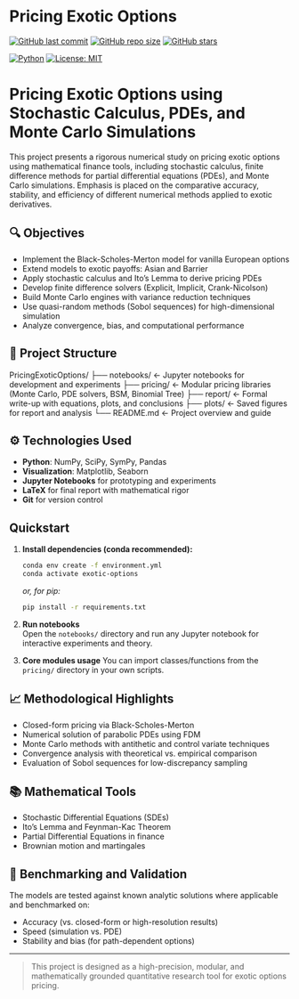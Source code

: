 # Pricing Exotic Options

[![GitHub last commit](https://img.shields.io/github/last-commit/ajayworks/Pricing_Exotic_Options)](https://github.com/ajayworks/Pricing_Exotic_Options)
[![GitHub repo size](https://img.shields.io/github/repo-size/ajayworks/Pricing_Exotic_Options)](https://github.com/ajayworks/Pricing_Exotic_Options)
[![GitHub stars](https://img.shields.io/github/stars/ajayworks/Pricing_Exotic_Options?style=social)](https://github.com/ajayworks/Pricing_Exotic_Options/stargazers)

[![Python](https://img.shields.io/badge/python-3.10+-blue.svg)](https://www.python.org/downloads/)
[![License: MIT](https://img.shields.io/badge/License-MIT-yellow.svg)](https://opensource.org/licenses/MIT)

# Pricing Exotic Options using Stochastic Calculus, PDEs, and Monte Carlo Simulations

This project presents a rigorous numerical study on pricing exotic options using mathematical finance tools, including stochastic calculus, finite difference methods for partial differential equations (PDEs), and Monte Carlo simulations. Emphasis is placed on the comparative accuracy, stability, and efficiency of different numerical methods applied to exotic derivatives.

## 🔍 Objectives

- Implement the Black-Scholes-Merton model for vanilla European options
- Extend models to exotic payoffs: Asian and Barrier
- Apply stochastic calculus and Ito’s Lemma to derive pricing PDEs
- Develop finite difference solvers (Explicit, Implicit, Crank-Nicolson)
- Build Monte Carlo engines with variance reduction techniques
- Use quasi-random methods (Sobol sequences) for high-dimensional simulation
- Analyze convergence, bias, and computational performance

## 📁 Project Structure

PricingExoticOptions/
├── notebooks/       ← Jupyter notebooks for development and experiments
├── pricing/         ← Modular pricing libraries (Monte Carlo, PDE solvers, BSM, Binomial Tree)
├── report/          ← Formal write-up with equations, plots, and conclusions
├── plots/           ← Saved figures for report and analysis
└── README.md        ← Project overview and guide

## ⚙️ Technologies Used

- **Python**: NumPy, SciPy, SymPy, Pandas
- **Visualization**: Matplotlib, Seaborn
- **Jupyter Notebooks** for prototyping and experiments
- **LaTeX** for final report with mathematical rigor
- **Git** for version control

## Quickstart

1. **Install dependencies (conda recommended):**
    ```bash
    conda env create -f environment.yml
    conda activate exotic-options
    ```
    _or, for pip:_
    ```bash
    pip install -r requirements.txt
    ```

2. **Run notebooks**  
    Open the `notebooks/` directory and run any Jupyter notebook for interactive experiments and theory.

3. **Core modules usage**
    You can import classes/functions from the `pricing/` directory in your own scripts.


## 📈 Methodological Highlights

- Closed-form pricing via Black-Scholes-Merton
- Numerical solution of parabolic PDEs using FDM
- Monte Carlo methods with antithetic and control variate techniques
- Convergence analysis with theoretical vs. empirical comparison
- Evaluation of Sobol sequences for low-discrepancy sampling

## 📚 Mathematical Tools

- Stochastic Differential Equations (SDEs)
- Ito’s Lemma and Feynman-Kac Theorem
- Partial Differential Equations in finance
- Brownian motion and martingales

## 🧪 Benchmarking and Validation

The models are tested against known analytic solutions where applicable and benchmarked on:
- Accuracy (vs. closed-form or high-resolution results)
- Speed (simulation vs. PDE)
- Stability and bias (for path-dependent options)

---

> This project is designed as a high-precision, modular, and mathematically grounded quantitative research tool for exotic options pricing.